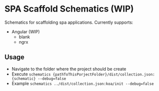 # SPA Scaffold Schematics (WIP)

Schematics for scaffolding spa applications.
Currently supports:

- Angular (WIP)
  - blank
  - ngrx

## Usage

- Navigate to the folder where the project should be create
- Execute `schematics {pathToThisPorjectFolder}/dist/collection.json:{schematic} --debug=false`
- Example `schematics ../dist/collection.json:koa/init --debug=false`
